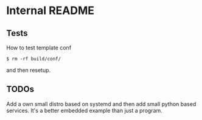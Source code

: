 # Internal README

## Tests

How to test template conf

    $ rm -rf build/conf/

and then resetup.

## TODOs

Add a own small distro based on systemd and then add small python based
services. It's a better embedded example than just a program.
